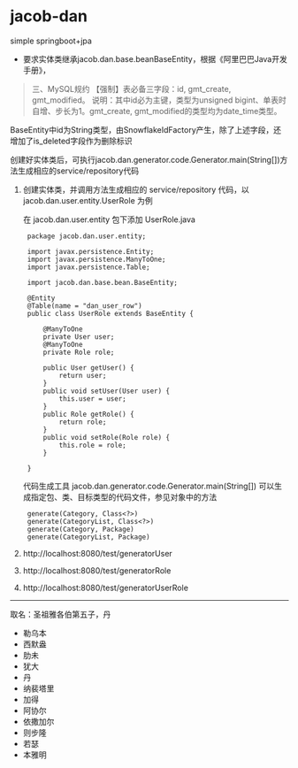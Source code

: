 # jacob-dan

simple springboot+jpa

* 要求实体类继承jacob.dan.base.beanBaseEntity，根据《阿里巴巴Java开发手册》，

>三、MySQL规约
【强制】表必备三字段：id, gmt\_create, gmt\_modified。 说明：其中id必为主键，类型为unsigned bigint、单表时自增、步长为1。gmt\_create, gmt\_modified的类型均为date\_time类型。

BaseEntity中id为String类型，由SnowflakeIdFactory产生，除了上述字段，还增加了is\_deleted字段作为删除标识

创建好实体类后，可执行jacob.dan.generator.code.Generator.main(String[])方法生成相应的service/repository代码


1. 创建实体类，并调用方法生成相应的 service/repository 代码，以 jacob.dan.user.entity.UserRole 为例

	在 jacob.dan.user.entity 包下添加 UserRole.java

		package jacob.dan.user.entity;
		
		import javax.persistence.Entity;
		import javax.persistence.ManyToOne;
		import javax.persistence.Table;
		
		import jacob.dan.base.bean.BaseEntity;
		
		@Entity
		@Table(name = "dan_user_row")
		public class UserRole extends BaseEntity {
		
			@ManyToOne
			private User user;
			@ManyToOne
			private Role role;
			
			public User getUser() {
				return user;
			}
			public void setUser(User user) {
				this.user = user;
			}
			public Role getRole() {
				return role;
			}
			public void setRole(Role role) {
				this.role = role;
			}
			
		}

	代码生成工具 jacob.dan.generator.code.Generator.main(String[]) 可以生成指定包、类、目标类型的代码文件，参见对象中的方法

		generate(Category, Class<?>)
		generate(CategoryList, Class<?>)
		generate(Category, Package)
		generate(CategoryList, Package)

2. http://localhost:8080/test/generatorUser
3. http://localhost:8080/test/generatorRole
4. http://localhost:8080/test/generatorUserRole
---
取名：圣祖雅各伯第五子，丹

* 勒乌本
* 西默盎
* 肋未
* 犹大
* 丹
* 纳裴塔里
* 加得
* 阿协尔
* 依撒加尔
* 则步隆
* 若瑟
* 本雅明
